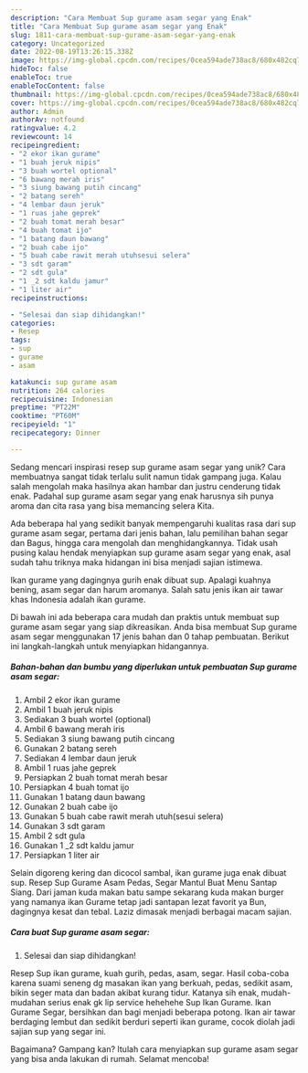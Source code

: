 ```yaml
---
description: "Cara Membuat Sup gurame asam segar yang Enak"
title: "Cara Membuat Sup gurame asam segar yang Enak"
slug: 1811-cara-membuat-sup-gurame-asam-segar-yang-enak
category: Uncategorized
date: 2022-08-19T13:26:15.338Z
image: https://img-global.cpcdn.com/recipes/0cea594ade738ac8/680x482cq70/sup-gurame-asam-segar-foto-resep-utama.jpg
hideToc: false
enableToc: true
enableTocContent: false
thumbnail: https://img-global.cpcdn.com/recipes/0cea594ade738ac8/680x482cq70/sup-gurame-asam-segar-foto-resep-utama.jpg
cover: https://img-global.cpcdn.com/recipes/0cea594ade738ac8/680x482cq70/sup-gurame-asam-segar-foto-resep-utama.jpg
author: Admin
authorAv: notfound
ratingvalue: 4.2
reviewcount: 14
recipeingredient:
- "2 ekor ikan gurame"
- "1 buah jeruk nipis"
- "3 buah wortel optional"
- "6 bawang merah iris"
- "3 siung bawang putih cincang"
- "2 batang sereh"
- "4 lembar daun jeruk"
- "1 ruas jahe geprek"
- "2 buah tomat merah besar"
- "4 buah tomat ijo"
- "1 batang daun bawang"
- "2 buah cabe ijo"
- "5 buah cabe rawit merah utuhsesui selera"
- "3 sdt garam"
- "2 sdt gula"
- "1 _2 sdt kaldu jamur"
- "1 liter air"
recipeinstructions:

- "Selesai dan siap dihidangkan!"
categories:
- Resep
tags:
- sup
- gurame
- asam

katakunci: sup gurame asam 
nutrition: 264 calories
recipecuisine: Indonesian
preptime: "PT22M"
cooktime: "PT60M"
recipeyield: "1"
recipecategory: Dinner

---
```





Sedang mencari inspirasi resep sup gurame asam segar yang unik? Cara membuatnya sangat tidak terlalu sulit namun tidak gampang juga. Kalau salah mengolah maka hasilnya akan hambar dan justru cenderung tidak enak. Padahal sup gurame asam segar yang enak harusnya sih punya aroma dan cita rasa yang bisa memancing selera Kita.





Ada beberapa hal yang sedikit banyak mempengaruhi kualitas rasa dari sup gurame asam segar, pertama dari jenis bahan, lalu pemilihan bahan segar dan Bagus, hingga cara mengolah dan menghidangkannya. Tidak usah pusing kalau hendak menyiapkan sup gurame asam segar yang enak,      asal sudah tahu triknya maka hidangan ini bisa menjadi sajian istimewa.














Ikan gurame yang dagingnya gurih enak dibuat sup. Apalagi kuahnya bening, asam segar dan harum aromanya. Salah satu jenis ikan air tawar khas Indonesia adalah ikan gurame.






Di bawah ini ada beberapa cara mudah dan praktis untuk membuat sup gurame asam segar yang siap dikreasikan. Anda bisa membuat Sup gurame asam segar menggunakan 17 jenis bahan dan 0 tahap pembuatan. Berikut ini langkah-langkah untuk menyiapkan hidangannya.

<!--inarticleads1-->

##### Bahan-bahan dan bumbu yang diperlukan untuk pembuatan Sup gurame asam segar:

1. Ambil 2 ekor ikan gurame
1. Ambil 1 buah jeruk nipis
1. Sediakan 3 buah wortel (optional)
1. Ambil 6 bawang merah iris
1. Sediakan 3 siung bawang putih cincang
1. Gunakan 2 batang sereh
1. Sediakan 4 lembar daun jeruk
1. Ambil 1 ruas jahe geprek
1. Persiapkan 2 buah tomat merah besar
1. Persiapkan 4 buah tomat ijo
1. Gunakan 1 batang daun bawang
1. Gunakan 2 buah cabe ijo
1. Gunakan 5 buah cabe rawit merah utuh(sesui selera)
1. Gunakan 3 sdt garam
1. Ambil 2 sdt gula
1. Gunakan 1 _2 sdt kaldu jamur
1. Persiapkan 1 liter air


Selain digoreng kering dan dicocol sambal, ikan gurame juga enak dibuat sup. Resep Sup Gurame Asam Pedas, Segar Mantul Buat Menu Santap Siang. Dari jaman kuda makan batu sampe sekarang kuda makan burger yang namanya ikan Gurame tetap jadi santapan lezat favorit ya Bun, dagingnya kesat dan tebal. Laziz dimasak menjadi berbagai macam sajian. 

<!--inarticleads2-->

##### Cara buat Sup gurame asam segar:


1. Selesai dan siap dihidangkan!

Resep Sup ikan gurame, kuah gurih, pedas, asam, segar. Hasil coba-coba karena suami seneng dg masakan ikan yang berkuah, pedas, sedikit asam, bikin seger mata dan badan akibat kurang tidur. Katanya sih enak, mudah-mudahan serius enak gk lip service hehehehe Sup Ikan Gurame. Ikan Gurame Segar, bersihkan dan bagi menjadi beberapa potong. Ikan air tawar berdaging lembut dan sedikit berduri seperti ikan gurame, cocok diolah jadi sajian sup yang segar ini. 

Bagaimana? Gampang kan? Itulah cara menyiapkan sup gurame asam segar yang bisa anda lakukan di rumah. Selamat mencoba!
